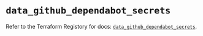 # `data_github_dependabot_secrets`

Refer to the Terraform Registory for docs: [`data_github_dependabot_secrets`](https://registry.terraform.io/providers/integrations/github/5.26.0/docs/data-sources/dependabot_secrets).
